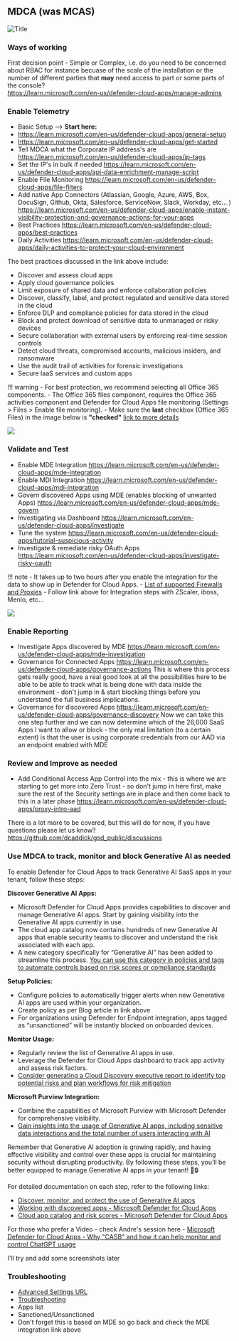 ## **MDCA (was MCAS)**

![Title](https://encrypted-tbn0.gstatic.com/images?q=tbn:ANd9GcTQs2hcOLld13doGTbvIknglVMDxEoot1EJ3g&usqp=CAU)

### **Ways of working**
First decision point - Simple or Complex, i.e. do you need to be concerned about RBAC for instance becuase of the scale of the installation or the number of different parties that **may** need access to part or some parts of the console?  
<https://learn.microsoft.com/en-us/defender-cloud-apps/manage-admins>



### **Enable Telemetry**

- Basic Setup --> **Start here:**
-   <https://learn.microsoft.com/en-us/defender-cloud-apps/general-setup>
-   <https://learn.microsoft.com/en-us/defender-cloud-apps/get-started>
- Tell MDCA what the Corporate IP address's are 
<https://learn.microsoft.com/en-us/defender-cloud-apps/ip-tags>
- Set the IP's in bulk if needed
<https://learn.microsoft.com/en-us/defender-cloud-apps/api-data-enrichment-manage-script>
-   Enable File Monitoring
<https://learn.microsoft.com/en-us/defender-cloud-apps/file-filters>
- Add native App Connectors
(Atlassian, Google, Azure, AWS, Box, DocuSign, Github, Okta, Salesforce, ServiceNow, Slack, Workday, etc... )
<https://learn.microsoft.com/en-us/defender-cloud-apps/enable-instant-visibility-protection-and-governance-actions-for-your-apps>
- Best Practices
<https://learn.microsoft.com/en-us/defender-cloud-apps/best-practices>
- Daily Activities
<https://learn.microsoft.com/en-us/defender-cloud-apps/daily-activities-to-protect-your-cloud-environment>

The best practices discussed in the link above include:

-   Discover and assess cloud apps
-   Apply cloud governance policies
-   Limit exposure of shared data and enforce collaboration policies
-   Discover, classify, label, and protect regulated and sensitive data stored in the cloud
-   Enforce DLP and compliance policies for data stored in the cloud
-   Block and protect download of sensitive data to unmanaged or risky devices
-   Secure collaboration with external users by enforcing real-time session controls
-   Detect cloud threats, compromised accounts, malicious insiders, and ransomware
-   Use the audit trail of activities for forensic investigations
-   Secure IaaS services and custom apps

!!! warning
    -   For best protection, we recommend selecting all Office 365 components.
    -   The Office 365 files component, requires the Office 365 activities component and Defender for Cloud Apps file monitoring (Settings > Files > Enable file monitoring).
    -   Make sure the **last** checkbox (Office 365 Files) in the image below is **"checked"** [link to more details](<https://learn.microsoft.com/en-us/defender-cloud-apps/connect-office-365>) 

![](https://learn.microsoft.com/en-us/defender-cloud-apps/media/connect-o365-components.png)

### **Validate and Test**

-   Enable MDE Integration
<https://learn.microsoft.com/en-us/defender-cloud-apps/mde-integration> 
-   Enable MDI Integration
<https://learn.microsoft.com/en-us/defender-cloud-apps/mdi-integration>
-   Govern discovered Apps using MDE (enables blocking of unwanted Apps)
<https://learn.microsoft.com/en-us/defender-cloud-apps/mde-govern>
-   Investigating via Dashboard
<https://learn.microsoft.com/en-us/defender-cloud-apps/investigate>
-   Tune the system 
<https://learn.microsoft.com/en-us/defender-cloud-apps/tutorial-suspicious-activity>
-   Investigate & remediate risky OAuth Apps
<https://learn.microsoft.com/en-us/defender-cloud-apps/investigate-risky-oauth>

!!! note
    -   It takes up to two hours after you enable the integration for the data to show up in Defender for Cloud Apps.
    -   [List of supported Firewalls and Proxies](<https://learn.microsoft.com/en-us/defender-cloud-apps/set-up-cloud-discovery#supported-firewalls-and-proxies->)
    -   Follow link above for Integration steps with ZScaler, iboss, Menlo, etc...


![](https://learn.microsoft.com/en-us/defender-cloud-apps/media/mde-settings.png)

### **Enable Reporting**

- Investigate Apps discovered by MDE 
<https://learn.microsoft.com/en-us/defender-cloud-apps/mde-investigation>
- Governance for Connected Apps
<https://learn.microsoft.com/en-us/defender-cloud-apps/governance-actions>
This is where this process gets really good, have a real good look at all the possibilities here to be able to be able to track what is being done with data inside the environment - don't jump in & start blocking things before you understand the full business implications. 
- Governance for discovered Apps
<https://learn.microsoft.com/en-us/defender-cloud-apps/governance-discovery>
Now we can take this one step further and we can now determine which of the 26,000 SaaS Apps I want to allow or block - the only real limitation (to a certain extent) is that the user is using corporate credentials from our AAD via an endpoint enabled with MDE 

### **Review and Improve as needed**

- Add Conditional Access App Control into the mix - this is where we are starting to get more into Zero Trust - so don't jump in here first, make sure the rest of the Security settings are in place and then come back to this in a later phase
<https://learn.microsoft.com/en-us/defender-cloud-apps/proxy-intro-aad>

There is a lot more to be covered, but this will do for now, if you have questions please let us know?
<https://github.com/dcaddick/gsd_public/discussions>


### **Use MDCA to track, monitor and block Generative AI as needed**

To enable Defender for Cloud Apps to track Generative AI SaaS apps in your tenant, follow these steps:

**Discover Generative AI Apps:**

* Microsoft Defender for Cloud Apps provides capabilities to discover and manage Generative AI apps. Start by gaining visibility into the Generative AI apps currently in use.
* The cloud app catalog now contains hundreds of new Generative AI apps that enable security teams to discover and understand the risk associated with each app.
* A new category specifically for “Generative AI” has been added to streamline this process. [You can use this category in policies and tags to automate controls based on risk scores or compliance standards](<https://learn.microsoft.com/en-us/defender-cloud-apps/release-notes#new-cloud-app-catalog-category-for-generative-ai>)

**Setup Policies:**
* Configure policies to automatically trigger alerts when new Generative AI apps are used within your organization.
* Create policy as per Blog article in link above
* For organizations using Defender for Endpoint integration, apps tagged as “unsanctioned” will be instantly blocked on onboarded devices.

**Monitor Usage:**
* Regularly review the list of Generative AI apps in use.
* Leverage the Defender for Cloud Apps dashboard to track app activity and assess risk factors.
* [Consider generating a Cloud Discovery executive report to identify top potential risks and plan workflows for risk mitigation](<https://learn.microsoft.com/en-us/defender-cloud-apps/discovered-apps>)

**Microsoft Purview Integration:**
* Combine the capabilities of Microsoft Purview with Microsoft Defender for comprehensive visibility.
* [Gain insights into the usage of Generative AI apps, including sensitive data interactions and the total number of users interacting with AI](<https://learn.microsoft.com/en-us/defender-cloud-apps/risk-score>)

Remember that Generative AI adoption is growing rapidly, and having effective visibility and control over these apps is crucial for maintaining security without disrupting productivity. By following these steps, you’ll be better equipped to manage Generative AI apps in your tenant! 🚀🔒

For detailed documentation on each step, refer to the following links:
-   [Discover, monitor, and protect the use of Generative AI apps](<https://techcommunity.microsoft.com/t5/microsoft-defender-xdr-blog/discover-monitor-and-protect-the-use-of-generative-ai-apps/ba-p/3999228>)
-   [Working with discovered apps - Microsoft Defender for Cloud Apps](<https://learn.microsoft.com/en-us/defender-cloud-apps/discovered-apps>)
-   [Cloud app catalog and risk scores - Microsoft Defender for Cloud Apps](<https://learn.microsoft.com/en-us/defender-cloud-apps/risk-score>)

For those who prefer a Video - check Andre's session here - [Microsoft Defender for Cloud Apps - Why "CASB" and how it can help monitor and control ChatGPT usage](<https://youtu.be/8ysJBowXzGU?si=c8wVLJK0ritrzaLl>)

I'll try and add some screenshots later

### **Troubleshooting**

- [Advanced Settings URL](<https://security.microsoft.com/cloudapps/settings>) 
- [Troubleshooting](<https://learn.microsoft.com/en-us/defender-cloud-apps/troubleshooting-cloud-discovery>)
-   Apps list
-   Sanctioned/Unsanctioned
-   Don't forget this is based on MDE so go back and check the MDE integration link above
